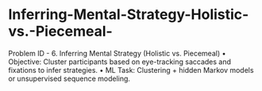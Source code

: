 # Inferring-Mental-Strategy-Holistic-vs.-Piecemeal-
Problem ID - 6. Inferring Mental Strategy (Holistic vs. Piecemeal) • Objective: Cluster participants based on eye-tracking saccades and fixations to infer strategies. • ML Task: Clustering + hidden Markov models or unsupervised sequence modeling.
